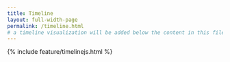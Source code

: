 ```yaml
---
title: Timeline
layout: full-width-page
permalink: /timeline.html
# a timeline visualization will be added below the content in this file
---
```


{% include feature/timelinejs.html %}
